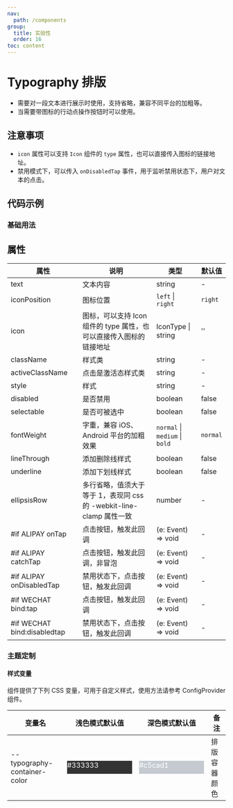 ```yaml
---
nav:
  path: /components
group:
  title: 实验性
  order: 16
toc: content
---
```


# Typography 排版

- 需要对一段文本进行展示时使用，支持省略，兼容不同平台的加粗等。
- 当需要带图标的行动点操作按钮时可以使用。

## 注意事项

- `icon` 属性可以支持 `Icon` 组件的 `type` 属性，也可以直接传入图标的链接地址。
- 禁用模式下，可以传入 `onDisabledTap` 事件，用于监听禁用状态下，用户对文本的点击。

## 代码示例

### 基础用法

<code src='../../demo/pages/Typography/index'></code>

## 属性

| 属性                        | 说明                                                                | 类型                           | 默认值   |
| --------------------------- | ------------------------------------------------------------------- | ------------------------------ | -------- |
| text                        | 文本内容                                                            | string                         | -        |
| iconPosition                | 图标位置                                                            | `left` \| `right`              | `right`  |
| icon                        | 图标，可以支持 Icon 组件的 type 属性，也可以直接传入图标的链接地址  | IconType \| string             | ''       |
| className                   | 样式类                                                              | string                         | -        |
| activeClassName             | 点击是激活态样式类                                                  | string                         | -        |
| style                       | 样式                                                                | string                         | -        |
| disabled                    | 是否禁用                                                            | boolean                        | false    |
| selectable                  | 是否可被选中                                                        | boolean                        | false    |
| fontWeight                  | 字重，兼容 iOS、Android 平台的加粗效果                              | `normal` \| `medium` \| `bold` | `normal` |
| lineThrough                 | 添加删除线样式                                                      | boolean                        | false    |
| underline                   | 添加下划线样式                                                      | boolean                        | false    |
| ellipsisRow                 | 多行省略，值须大于等于 1，表现同 css 的 -webkit-line-clamp 属性一致 | number                         | -        |
| #if ALIPAY onTap            | 点击按钮，触发此回调                                                | (e: Event) => void             | -        |
| #if ALIPAY catchTap         | 点击按钮，触发此回调，非冒泡                                        | (e: Event) => void             | -        |
| #if ALIPAY onDisabledTap    | 禁用状态下，点击按钮，触发此回调                                    | (e: Event) => void             | -        |
| #if WECHAT bind:tap         | 点击按钮，触发此回调                                                | (e: Event) => void             | -        |
| #if WECHAT bind:disabledtap | 禁用状态下，点击按钮，触发此回调                                    | (e: Event) => void             | -        |

### 主题定制

#### 样式变量

组件提供了下列 CSS 变量，可用于自定义样式，使用方法请参考 ConfigProvider 组件。

| 变量名                       | 浅色模式默认值                                                                                    | 深色模式默认值                                                                                    | 备注         |
| ---------------------------- | ------------------------------------------------------------------------------------------------- | ------------------------------------------------------------------------------------------------- | ------------ |
| --typography-container-color | <div style="width: 150px; height: 30px; background-color: #333333; color: #ffffff;">#333333</div> | <div style="width: 150px; height: 30px; background-color: #c5cad1; color: #ffffff;">#c5cad1</div> | 排版容器颜色 |
